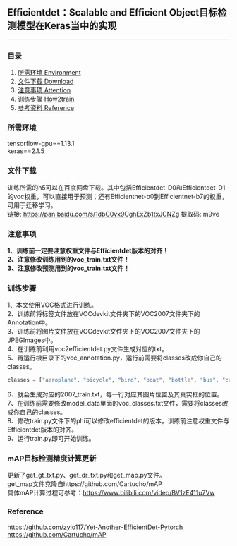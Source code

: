 ## Efficientdet：Scalable and Efficient Object目标检测模型在Keras当中的实现
---

### 目录
1. [所需环境 Environment](#所需环境)
2. [文件下载 Download](#文件下载)
3. [注意事项 Attention](#注意事项)
4. [训练步骤 How2train](#训练步骤)
5. [参考资料 Reference](#Reference)

### 所需环境
tensorflow-gpu==1.13.1  
keras==2.1.5  

### 文件下载
训练所需的h5可以在百度网盘下载。其中包括Efficientdet-D0和Efficientdet-D1的voc权重，可以直接用于预测；还有Efficientnet-b0到Efficientnet-b7的权重，可用于迁移学习。  
链接: https://pan.baidu.com/s/1dbC0vx9CghExZb1txJCNZg 提取码: m9ve

### 注意事项
**1、训练前一定要注意权重文件与Efficientdet版本的对齐！**  
**2、注意修改训练用到的voc_train.txt文件！**  
**3、注意修改预测用到的voc_train.txt文件！**  

### 训练步骤
1、本文使用VOC格式进行训练。  
2、训练前将标签文件放在VOCdevkit文件夹下的VOC2007文件夹下的Annotation中。  
3、训练前将图片文件放在VOCdevkit文件夹下的VOC2007文件夹下的JPEGImages中。  
4、在训练前利用voc2efficientdet.py文件生成对应的txt。  
5、再运行根目录下的voc_annotation.py，运行前需要将classes改成你自己的classes。  
```python
classes = ["aeroplane", "bicycle", "bird", "boat", "bottle", "bus", "car", "cat", "chair", "cow", "diningtable", "dog", "horse", "motorbike", "person", "pottedplant", "sheep", "sofa", "train", "tvmonitor"]
```
6、就会生成对应的2007_train.txt，每一行对应其图片位置及其真实框的位置。  
7、在训练前需要修改model_data里面的voc_classes.txt文件，需要将classes改成你自己的classes。  
8、修改train.py文件下的phi可以修改efficientdet的版本，训练前注意权重文件与Efficientdet版本的对齐。  
9、运行train.py即可开始训练。  

### mAP目标检测精度计算更新
更新了get_gt_txt.py、get_dr_txt.py和get_map.py文件。  
get_map文件克隆自https://github.com/Cartucho/mAP  
具体mAP计算过程可参考：https://www.bilibili.com/video/BV1zE411u7Vw

### Reference
https://github.com/zylo117/Yet-Another-EfficientDet-Pytorch   
https://github.com/Cartucho/mAP
